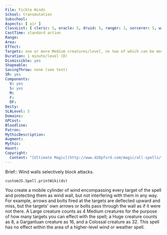 ```yaml
---
File: Fickle Winds
School: transmutation
Subschool: 
Aspects: [ air ]
ClassList: { cleric: 5, oracle: 5, druid: 5, ranger: 3, sorcerer: 5, wizard: 5, spiritualist: 5 }
CastTime: standard action
Range: 
Area: 
Effect: 
Targets: one or more Medium creatures/level, no two of which can be more than 30 ft. apart
Duration: 1 minute/level (D)
Dismissible: yes
Shapeable: 
SavingThrow: none (see text)
SR: yes
Components:
  V: yes
  S: yes
  M: 
  F: 
  DF: 
Deity: 
SLALevel: 5
Domains: 
GPCost: 
Bloodline: 
Patron: 
MythicDescription: 
Augment: 
Mythic: 
Haunt: 
Copyright:
  Content: "[Ultimate Magic](http://www.d20pfsrd.com/magic/all-spells/f/fickle-winds)"
---
```

Brief:: Wind walls selectively block attacks.

```dataviewjs
customJS.Spell.printWiki(dv)
```

You create a mobile cylinder of wind encompassing every target of the spell and protecting them as wind wall, but not interfering with them in any way. For example, arrows and bolts fired at the targets are deflected upward and miss, but the targets' own arrows or bolts pass through the wall as if it were not there.  A Large creature counts as 4 Medium creatures for the purpose of how many targets you can effect with the spell; a Huge creature counts as 8, a Gargantuan creature as 16, and a Colossal creature as 32. This spell has no effect within the area of a higher-level wind or weather spell.
